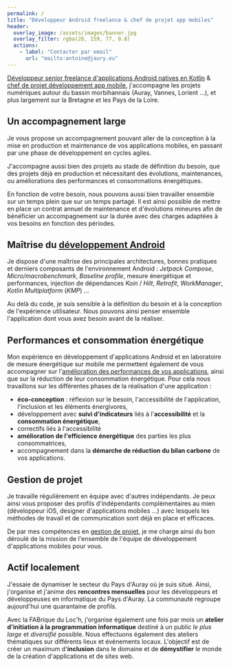 ```yaml
---
permalink: /
title: "Développeur Android freelance & chef de projet app mobiles"
header: 
  overlay_image: /assets/images/banner.jpg
  overlay_filter: rgba(28, 159, 77, 0.8)
  actions:
    - label: "Contacter par email"
      url: "mailto:antoine@jaury.eu"
---
```


<a href="/android" target="_blank">Développeur senior freelance d'applications Android natives en Kotlin</a> & <a href="/gestion-de-projet" target="_blank">chef de projet développement app mobile</a>, j'accompagne les projets numériques autour du bassin morbihannais (Auray, Vannes, Lorient ...), et plus largement sur la Bretagne et les Pays de la Loire.

## Un accompagnement large
Je vous propose un accompagnement pouvant aller de la conception à la mise en production et maintenance de vos applications mobiles, en passant par une phase de développement en cycles agiles.

J'accompagne aussi bien des projets au stade de définition du besoin, que des projets déjà en production et nécessitant des évolutions, maintenances, ou améliorations des performances et consommations énergétiques.

En fonction de votre besoin, nous pouvons aussi bien travailler ensemble sur un temps plein que sur un temps partagé. Il est ainsi possible de mettre en place un contrat annuel de maintenance et d'évolutions mineures afin de bénéficier un accompagnement sur la durée avec des charges adaptées à vos besoins en fonction des périodes.

## Maîtrise du <a href="/android" target="_blank">développement Android</a>
Je dispose d'une maîtrise des principales architectures, bonnes pratiques et derniers composants de l'environnement Android : *Jetpack Compose*, *Micro/macrobenchmark*, *Baseline profile*, mesure énergétique et performances, injection de dépendances *Koin* / *Hilt*, *Retrofit*, *WorkManager*, *Kotlin Multiplatform* (*KMP*) ...

Au delà du code, je suis sensible à la définition du besoin et à la conception de l'expérience utilisateur. Nous pouvons ainsi penser ensemble l'application dont vous avez besoin avant de la réaliser.

## Performances et consommation énergétique
Mon expérience en développement d'applications Android et en laboratoire de mesure énergétique sur mobile me permettent également de vous accompagner sur l'<a href="/performances" target="_blank">amélioration des performances de vos applications</a>, ainsi que sur la réduction de leur consommation énergétique. Pour cela nous travaillons sur les différentes phases de la réalisation d'une application : 
- **éco-conception** : réflexion sur le besoin, l'accessibilité de l'application, l'inclusion et les éléments énergivores, 
- développement avec **suivi d'indicateurs** liés à l'**accessibilité** et la **consommation énergétique**, 
- correctifs liés à l'accessibilité
- **amélioration de l'efficience énergétique** des parties les plus consommatrices, 
- accompagnement dans la **démarche de réduction du bilan carbone** de vos applications.

## Gestion de projet
Je travaille régulièrement en équipe avec d'autres indépendants. Je peux ainsi vous proposer des profils d'indépendants complémentaires au mien (développeur iOS, designer d'applications mobiles ...) avec lesquels les méthodes de travail et de communication sont déjà en place et efficaces. 

De par mes compétences en <a href="/gestion-de-projet" target="_blank">gestion de projet</a>, je me charge ainsi du bon déroulé de la mission de l'ensemble de l'équipe de développement d'applications mobiles pour vous.


## Actif localement

J'essaie de dynamiser le secteur du Pays d'Auray où je suis situé. Ainsi, j'organise et j'anime des **rencontres mensuelles** pour les développeurs et développeuses en informatique du Pays d'Auray. La communauté regroupe aujourd'hui une quarantaine de profils.

Avec la FABrique du Loc'h, j'organise également une fois par mois un **atelier d'initiation à la programmation informatique** destiné à un public *le plus large* et *diversifié* possible. Nous effectuons également des ateliers thématiques sur différents lieux et événements locaux. L'objectif est de créer un maximum d'**inclusion** dans le domaine et de **démystifier** le monde de la création d'applications et de sites web.

 